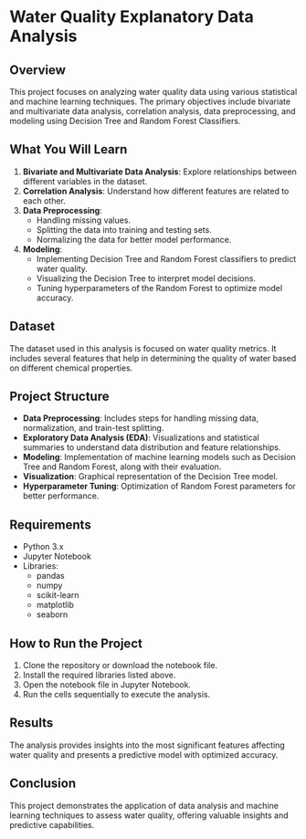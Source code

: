 # Water Quality Explanatory Data Analysis


## Overview
This project focuses on analyzing water quality data using various statistical and machine learning techniques. The primary objectives include bivariate and multivariate data analysis, correlation analysis, data preprocessing, and modeling using Decision Tree and Random Forest Classifiers.

## What You Will Learn
1. **Bivariate and Multivariate Data Analysis**: Explore relationships between different variables in the dataset.
2. **Correlation Analysis**: Understand how different features are related to each other.
3. **Data Preprocessing**:
   - Handling missing values.
   - Splitting the data into training and testing sets.
   - Normalizing the data for better model performance.
4. **Modeling**:
   - Implementing Decision Tree and Random Forest classifiers to predict water quality.
   - Visualizing the Decision Tree to interpret model decisions.
   - Tuning hyperparameters of the Random Forest to optimize model accuracy.

## Dataset
The dataset used in this analysis is focused on water quality metrics. It includes several features that help in determining the quality of water based on different chemical properties.

## Project Structure
- **Data Preprocessing**: Includes steps for handling missing data, normalization, and train-test splitting.
- **Exploratory Data Analysis (EDA)**: Visualizations and statistical summaries to understand data distribution and feature relationships.
- **Modeling**: Implementation of machine learning models such as Decision Tree and Random Forest, along with their evaluation.
- **Visualization**: Graphical representation of the Decision Tree model.
- **Hyperparameter Tuning**: Optimization of Random Forest parameters for better performance.

## Requirements
- Python 3.x
- Jupyter Notebook
- Libraries:
  - pandas
  - numpy
  - scikit-learn
  - matplotlib
  - seaborn

## How to Run the Project
1. Clone the repository or download the notebook file.
2. Install the required libraries listed above.
3. Open the notebook file in Jupyter Notebook.
4. Run the cells sequentially to execute the analysis.

## Results
The analysis provides insights into the most significant features affecting water quality and presents a predictive model with optimized accuracy.

## Conclusion
This project demonstrates the application of data analysis and machine learning techniques to assess water quality, offering valuable insights and predictive capabilities.
